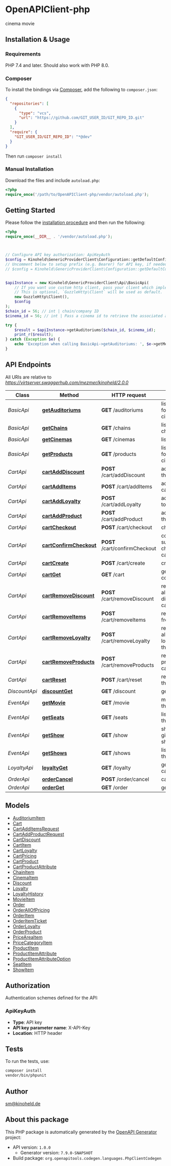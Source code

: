 # OpenAPIClient-php

cinema movie


## Installation & Usage

### Requirements

PHP 7.4 and later.
Should also work with PHP 8.0.

### Composer

To install the bindings via [Composer](https://getcomposer.org/), add the following to `composer.json`:

```json
{
  "repositories": [
    {
      "type": "vcs",
      "url": "https://github.com/GIT_USER_ID/GIT_REPO_ID.git"
    }
  ],
  "require": {
    "GIT_USER_ID/GIT_REPO_ID": "*@dev"
  }
}
```

Then run `composer install`

### Manual Installation

Download the files and include `autoload.php`:

```php
<?php
require_once('/path/to/OpenAPIClient-php/vendor/autoload.php');
```

## Getting Started

Please follow the [installation procedure](#installation--usage) and then run the following:

```php
<?php
require_once(__DIR__ . '/vendor/autoload.php');



// Configure API key authorization: ApiKeyAuth
$config = Kinoheld\GenericProviderClient\Configuration::getDefaultConfiguration()->setApiKey('X-API-Key', 'YOUR_API_KEY');
// Uncomment below to setup prefix (e.g. Bearer) for API key, if needed
// $config = Kinoheld\GenericProviderClient\Configuration::getDefaultConfiguration()->setApiKeyPrefix('X-API-Key', 'Bearer');


$apiInstance = new Kinoheld\GenericProviderClient\Api\BasicApi(
    // If you want use custom http client, pass your client which implements `GuzzleHttp\ClientInterface`.
    // This is optional, `GuzzleHttp\Client` will be used as default.
    new GuzzleHttp\Client(),
    $config
);
$chain_id = 56; // int | chain/company ID
$cinema_id = 56; // int | Pass a cinema id to retrieve the associated auditoriums.

try {
    $result = $apiInstance->getAuditoriums($chain_id, $cinema_id);
    print_r($result);
} catch (Exception $e) {
    echo 'Exception when calling BasicApi->getAuditoriums: ', $e->getMessage(), PHP_EOL;
}

```

## API Endpoints

All URIs are relative to *https://virtserver.swaggerhub.com/mezmer/kinoheld/2.0.0*

Class | Method | HTTP request | Description
------------ | ------------- | ------------- | -------------
*BasicApi* | [**getAuditoriums**](docs/Api/BasicApi.md#getauditoriums) | **GET** /auditoriums | list of auditoriums for the given cinema
*BasicApi* | [**getChains**](docs/Api/BasicApi.md#getchains) | **GET** /chains | list of chains/companies
*BasicApi* | [**getCinemas**](docs/Api/BasicApi.md#getcinemas) | **GET** /cinemas | list of cinemas
*BasicApi* | [**getProducts**](docs/Api/BasicApi.md#getproducts) | **GET** /products | list of products for the given cinema
*CartApi* | [**cartAddDiscount**](docs/Api/CartApi.md#cartadddiscount) | **POST** /cart/addDiscount | add discount to the cart
*CartApi* | [**cartAddItems**](docs/Api/CartApi.md#cartadditems) | **POST** /cart/addItems | add items to the cart
*CartApi* | [**cartAddLoyalty**](docs/Api/CartApi.md#cartaddloyalty) | **POST** /cart/addLoyalty | add loyalty card to the cart
*CartApi* | [**cartAddProduct**](docs/Api/CartApi.md#cartaddproduct) | **POST** /cart/addProduct | add product to the cart
*CartApi* | [**cartCheckout**](docs/Api/CartApi.md#cartcheckout) | **POST** /cart/checkout | checkout the cart
*CartApi* | [**cartConfirmCheckout**](docs/Api/CartApi.md#cartconfirmcheckout) | **POST** /cart/confirmCheckout | confirm the successful checkout of the cart
*CartApi* | [**cartCreate**](docs/Api/CartApi.md#cartcreate) | **POST** /cart/create | create a new cart
*CartApi* | [**cartGet**](docs/Api/CartApi.md#cartget) | **GET** /cart | get the cart contents
*CartApi* | [**cartRemoveDiscount**](docs/Api/CartApi.md#cartremovediscount) | **POST** /cart/removeDiscount | remove an already applied discount from the cart
*CartApi* | [**cartRemoveItems**](docs/Api/CartApi.md#cartremoveitems) | **POST** /cart/removeItems | remove all items from the cart
*CartApi* | [**cartRemoveLoyalty**](docs/Api/CartApi.md#cartremoveloyalty) | **POST** /cart/removeLoyalty | remove an already applied loyalty card from the cart
*CartApi* | [**cartRemoveProducts**](docs/Api/CartApi.md#cartremoveproducts) | **POST** /cart/removeProducts | remove all product from the cart
*CartApi* | [**cartReset**](docs/Api/CartApi.md#cartreset) | **POST** /cart/reset | reset contents of the cart
*DiscountApi* | [**discountGet**](docs/Api/DiscountApi.md#discountget) | **GET** /discount | get the discount
*EventApi* | [**getMovie**](docs/Api/EventApi.md#getmovie) | **GET** /movie | movie details for the given movie id
*EventApi* | [**getSeats**](docs/Api/EventApi.md#getseats) | **GET** /seats | list of seats for the given show
*EventApi* | [**getShow**](docs/Api/EventApi.md#getshow) | **GET** /show | show info for the given cinema and show ID
*EventApi* | [**getShows**](docs/Api/EventApi.md#getshows) | **GET** /shows | list of shows for the given cinema
*LoyaltyApi* | [**loyaltyGet**](docs/Api/LoyaltyApi.md#loyaltyget) | **GET** /loyalty | get the loyalty card
*OrderApi* | [**orderCancel**](docs/Api/OrderApi.md#ordercancel) | **POST** /order/cancel | cancel the order
*OrderApi* | [**orderGet**](docs/Api/OrderApi.md#orderget) | **GET** /order | get the order

## Models

- [AuditoriumItem](docs/Model/AuditoriumItem.md)
- [Cart](docs/Model/Cart.md)
- [CartAddItemsRequest](docs/Model/CartAddItemsRequest.md)
- [CartAddProductRequest](docs/Model/CartAddProductRequest.md)
- [CartDiscount](docs/Model/CartDiscount.md)
- [CartItem](docs/Model/CartItem.md)
- [CartLoyalty](docs/Model/CartLoyalty.md)
- [CartPricing](docs/Model/CartPricing.md)
- [CartProduct](docs/Model/CartProduct.md)
- [CartProductAttribute](docs/Model/CartProductAttribute.md)
- [ChainItem](docs/Model/ChainItem.md)
- [CinemaItem](docs/Model/CinemaItem.md)
- [Discount](docs/Model/Discount.md)
- [Loyalty](docs/Model/Loyalty.md)
- [LoyaltyHistory](docs/Model/LoyaltyHistory.md)
- [MovieItem](docs/Model/MovieItem.md)
- [Order](docs/Model/Order.md)
- [OrderAllOfPricing](docs/Model/OrderAllOfPricing.md)
- [OrderItem](docs/Model/OrderItem.md)
- [OrderItemTicket](docs/Model/OrderItemTicket.md)
- [OrderLoyalty](docs/Model/OrderLoyalty.md)
- [OrderProduct](docs/Model/OrderProduct.md)
- [PriceAreaItem](docs/Model/PriceAreaItem.md)
- [PriceCategoryItem](docs/Model/PriceCategoryItem.md)
- [ProductItem](docs/Model/ProductItem.md)
- [ProductItemAttribute](docs/Model/ProductItemAttribute.md)
- [ProductItemAttributeOption](docs/Model/ProductItemAttributeOption.md)
- [SeatItem](docs/Model/SeatItem.md)
- [ShowItem](docs/Model/ShowItem.md)

## Authorization

Authentication schemes defined for the API:
### ApiKeyAuth

- **Type**: API key
- **API key parameter name**: X-API-Key
- **Location**: HTTP header


## Tests

To run the tests, use:

```bash
composer install
vendor/bin/phpunit
```

## Author

sm@kinoheld.de

## About this package

This PHP package is automatically generated by the [OpenAPI Generator](https://openapi-generator.tech) project:

- API version: `1.0.0`
    - Generator version: `7.9.0-SNAPSHOT`
- Build package: `org.openapitools.codegen.languages.PhpClientCodegen`
